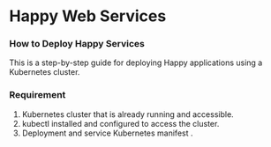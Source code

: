 # Happy Web Services

### How to Deploy Happy Services  
This is a step-by-step guide for deploying Happy applications using a Kubernetes cluster.  

### Requirement
1. Kubernetes cluster that is already running and accessible.
2. kubectl installed and configured to access the cluster.
3. Deployment and service Kubernetes manifest .